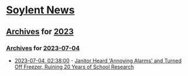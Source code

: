 # [Soylent News](../../../README.md)

## [Archives](../../index.md) for [2023](../index.md)

### [Archives](../../index.md) for [2023-07-04](index.md)

* [2023-07-04, 02:38:00](https://soylentnews.org/article.pl?sid=23/07/03/0318228&from=rss) - [Janitor Heard 'Annoying Alarms' and Turned Off Freezer, Ruining 20 Years of School Research](https://soylentnews.org/article.pl?sid=23/07/03/0318228&from=rss)
